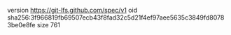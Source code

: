 version https://git-lfs.github.com/spec/v1
oid sha256:3f966819fb69507ecb43f8fad32c5d21f4ef97aee5635c3849fd80783be0e8fe
size 761
